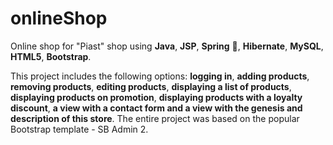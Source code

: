 # onlineShop

Online shop for "Piast" shop using **Java**, **JSP**, **Spring** :leaves:, **Hibernate**, **MySQL**, **HTML5**, **Bootstrap**.

This project includes the following options: **logging in**, **adding products**, **removing products**, **editing products**, **displaying a list of products**, 
**displaying products on promotion**, **displaying products with a loyalty discount**, **a view with a contact form and a view with the genesis and description
of this store**. The entire project was based on the popular Bootstrap template - SB Admin 2.
